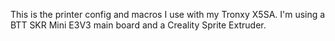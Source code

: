 This is the printer config and macros I use with my Tronxy X5SA. I'm using a BTT SKR Mini E3V3 main board and a Creality Sprite Extruder.
